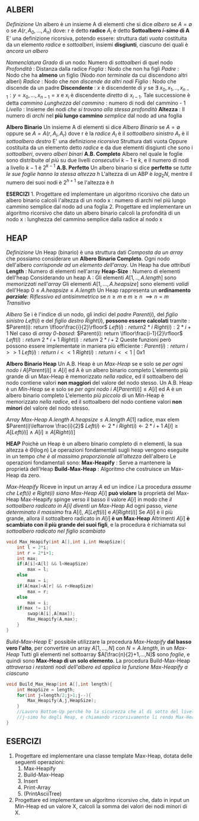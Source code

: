  **ALBERI**
---
*Definizione*
	Un albero è un insieme A di elementi che si dice *albero* se $A=\emptyset$ o se  $A(r,A_0,...,A_n)$ dove:
		r è detto **radice**
		$A_i$ è detto **Sottoalbero *i-simo* di A**
	E' una definizione ricorsiva, potendo essere:
		struttura dati *vuota*
		costituita da un elemento *radice* e *sottoalberi*, insiemi **disgiunti**, ciascuno dei quali è *ancora un albero*

*Nomenclatura*
	*Grado* di un nodo: Numero di *sottoalberi* di quel nodo
	*Profondità* : Distanza dalla radice
	*Foglia* : Nodo che non ha figli
	*Padre* : Nodo che ha **almeno** un figlio (Nodo *non terminale* da cui discendono altri alberi)
	*Radice* : Nodo che *non discende da altri nodi*
	*Figlio* : Nodo che discende da un padre
	**Discendente** : $x$ è discendente di $y$ se $\exists \ x_0,x_1,..,x_{n-1} : y=x_0,...,x_{n-1}=x$ e $x_i$ è discendente *diretto* di $x_{i-1}$. Tale successione è detta *cammino* 
	*Lunghezza del cammino* : numero di nodi del cammino - 1
	*Livello* : Insieme dei nodi *che si trovano alla stessa profondità*
	**Altezza** : Il numero di *archi* nel **più lungo cammino** *semplice* dal nodo ad una foglia

**Albero Binario**
	Un insieme A di elementi si dice *Albero Binario* se $A = \emptyset$  oppure se $A=A(r,A_l,A_r)$ dove
		r è la *radice*
		$A_l$ è il *sottoalbero sinistro*
		$A_r$ è il *sottoalbero destro*
	E' una definizione *ricorsiva*
		Struttura dati vuota
		Oppure costituita da un elemento detto *radice* e da due elementi disgiunti che sono i *sottoalberi*, ovvero *alberi binari*
	**A.B. Completo**
		Albero nel quale le foglie sono distribuite *al più* su due livelli *consecutivi* $k-1$ e $k$, e il numero di nodi a livello $k-1$ è $2^{k-1}$
	**A.B. Perfetto**
		Un albero binario si dice **perfetto** se *tutte le sue foglie hanno la stessa altezza h*
		L'altezza di un ABP è $log_2 N$, mentre il numero dei suoi nodi è $2^{h+1}$ se l'altezza è $h$

**ESERCIZI**
	1. Progettare ed implementare un algoritmo ricorsivo che dato un albero binario calcoli l'altezza di un nodo x : numero di archi nel più lungo cammino semplice dal nodo ad una foglia
	2. Progettare ed implementare un algoritmo ricorsivo che dato un albero binario calcoli la profondità di un nodo x : lunghezza del cammino semplice dalla radice al nodo x

**HEAP**
---
*Definizione*
	Un Heap (binario) è una struttura dati *Composta da un array* che possiamo considerare un **Albero Binario Completo**. Ogni nodo dell'albero *corrisponde ad un elemento dell'array*.
	Un Heap ha due *attributi*
		**Length** : Numero di elementi nell'array
		**Heap-Size** : Numero di elementi dell'heap
	Considerando un heap A :
		Gli elementi $A[1,..,A.length]$ sono *memorizzati nell'array*
		Gli elementi $A[1,...,A.heapsize]$ sono elementi *validi* dell'Heap
		$0\le A.heapsize\le A.length$ 
	Un Heap rappresenta un **ordinamento *parziale***:
		*Riflessivo ed antisimmetrico* se $n\ge m$ e $m\ge n$ $\implies n=m$ 
		*Transitivo*

*Albero*
	Se i è l'indice di un nodo, gli indici del *padre* $Parent(i)$, del *figlio sinistro* $Left(i)$ e del *figlio destro* $Right(i)$, **possono essere calcolati** tramite : 
		$Parent(i): return \lfloor\frac{i}{2}\rfloor$
		$Left(i) : return 2*i$
		$Right(i) : 2*i+1$
	Nel caso di *array 0-based*:
		$Parent(i): return \lfloor\frac{i-1}{2}\rfloor$
		$Left(i) : return \ 2*i+1$
		$Right(i) : return \ 2*i+2$
	Queste funzioni però possono essere implementate in maniera più efficiente :
		$Parent(i) : return \  i>>1$
		$Left(i) : return \ i<<1$
		$Right(i) : return \ i<<1 \ | \ 0x1$

**Albero Binario Heap**
	Un A.B. Heap è un *Max-Heap* se e solo se *per ogni nodo i* $A[Parent(i)]\ge A[i]$ ed A è un albero binario completo
	L'elemento più grande di un Max-Heap è memorizzato *nella radice*, ed il sottoalbero del nodo contiene valori **non maggiori** del valore del nodo stesso.
	Un A.B. Heap è un *Min-Heap* se e solo se *per ogni nodo i* $A[Parent(i)]\le A[i]$ ed A è un albero binario completo
	L'elemento *più piccolo* di un Min-Heap è memorizzato *nella radice*, ed il sottoalbero del nodo contiene valori **non minori** del valore del nodo stesso.

*Array Max-Heap*
	$A.length$
	$A.heapsize\le A.length$
	$A[1]$ radice, max elem
	$Parent(i)\leftarrow \frac{i}{2}$
	$Left(i) \leftarrow 2*i$
	$Right(i) \leftarrow 2*i+1$
	$A[i]\ge A[Left(i)] \ \land \ A[i]\ge A[Right(i)]$

**HEAP**
	Poichè un Heap è un albero binario completo di n elementi, la sua altezza è $\Theta(\log n)$
	Le operazioni fondamentali sugli heap vengono eseguite in un tempo *che è al massimo proporzionale all'altezza* dell'albero
	Le operazioni fondamentali sono:
		**Max-Heapify** :
			Serve a mantenere la proprietà dell'Heap
		**Build-Max-Heap** :
			 Algoritmo che costruisce un Max-Heap da zero.

*Max-Heapify*
	Riceve in input un array $A$ ed un indice $i$
	La procedura *assume che Left(i) e Right(i) siano Max-Heap* 
	$A[i]$ **può violare** la proprietà del Max-Heap
	Max-Heapify spinge verso il basso il valore $A[i]$ in modo che *il sottoalbero radicato in $A[i]$ diventi un Max-Heap*
	Ad ogni passo, *viene determinato il massimo* fra $A[i]$, $A[Left(i)]$ e $A[Right(i)]$ 
		Se $A[i]$ è il più grande, allora il sottoalbero radicato in $A[i]$ **è un Max-Heap**
		Altrimenti $A[i]$ **è scambiato con il più grande dei suoi figli**, e la procedura è richiamata sul *sottoalbero radicato nel figlio scambiato*
```cpp
void Max_Heapify(int A[],int i,int HeapSize){
	int l = 2*i;
	int r = 2*i+1;
	int max;
	if(A[i]<A[l] && l<HeapSize)
		max = l;
	else
		max = i;
	if(A[max]<A[r] && r<HeapSize)
		max = r;
	else
		max = i;
	if(max != i){
		swap(A[i],A[max]);
		Max_Heapify(A,max);
	}
}
```

*Build-Max-Heap*
	E' possibile utilizzare la procedura *Max-Heapify* **dal basso vero l'alto**, per convertire un array $A[1,...,N]$ con $N = A.length$, in un *Max-Heap*
	Tutti gli elementi nel sottoarray $A[\frac{n}{2}+1,...,N]$ sono *foglie*, e quindi sono **Max-Heap di un solo elemento**.
	La procedura Build-Max-Heap *attraversa i restanti nodi dell'albero ed applica la funzione Max-Heapify a ciascuno*
```cpp
void Build_Max_Heap(int A[],int length){
	int HeapSize = length;
	for(int j=length/2;j>1;j--){
		Max_Heapify(A,j,HeapSize);
	}
	//Lavoro Bottom-Up perchè ho la sicurezza che al di sotto del livello
	//j-simo ho degli Heap, e chiamando ricorsivamente li rendo Max-Heap
}
```

**ESERCIZI**
---
1. Progettare ed implementare una classe template Max-Heap, dotata delle seguenti operazioni:
	1. Max-Heapify
	2. Build-Max-Heap
	3. Insert
	4. Print-Array
	5. (PrintAsciiTree)
2. Progettare ed implementare un algoritmo ricorsivo che, dato in input un Min-Heap ed un valore X, calcoli la somma dei valori dei nodi minori di X.

